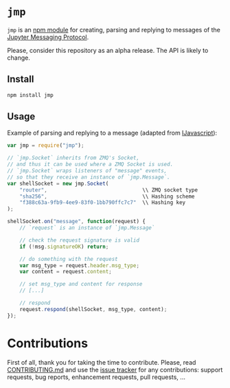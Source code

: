 # `jmp`

`jmp` is an [npm module](https://www.npmjs.com/) for creating, parsing and
replying to messages of the [Jupyter Messaging
Protocol](http://ipython.org/ipython-doc/stable/development/messaging.html).

Please, consider this repository as an alpha release. The API is likely to
change.

## Install

```sh
npm install jmp
```

## Usage

Example of parsing and replying to a message (adapted from
[IJavascript](https://github.com/n-riesco/ijavascript)):

```javascript
var jmp = require("jmp");

// `jmp.Socket` inherits from ZMQ's Socket,
// and thus it can be used where a ZMQ Socket is used.
// `jmp.Socket` wraps listeners of "message" events,
// so that they receive an instance of `jmp.Message`.
var shellSocket = new jmp.Socket(
    "router",                               \\ ZMQ socket type
    "sha256",                               \\ Hashing scheme
    "f388c63a-9fb9-4ee9-83f0-1bb790ffc7c7"  \\ Hashing key
);

shellSocket.on("message", function(request) {
    // `request` is an instance of `jmp.Message`

    // check the request signature is valid
    if (!msg.signatureOK) return;

    // do something with the request
    var msg_type = request.header.msg_type;
    var content = request.content;

    // set msg_type and content for response
    // [...]

    // respond
    request.respond(shellSocket, msg_type, content);
});
```

# Contributions

First of all, thank you for taking the time to contribute. Please, read
[CONTRIBUTING.md](https://github.com/n-riesco/jmp/blob/master/CONTRIBUTING.md)
and use the [issue tracker](https://github.com/n-riesco/jmp/issues) for any
contributions: support requests, bug reports, enhancement requests, pull
requests, ...
